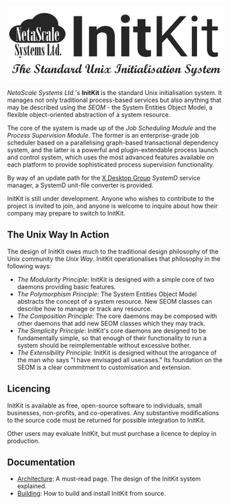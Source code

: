 ![InitKit logo](doc/Logo.png)

*NetaScale Systems Ltd.*'s  **InitKit** is the standard Unix initialisation
system. It manages not only traditional process-based services but also anything
that may be described using the *SEOM* - the System Entities Object Model, a
flexible object-oriented abstraction of a system resource.

The core of the system is made up of the *Job Scheduling Module* and the
*Process Supervision Module*. The former is an enterprise-grade job scheduler
based on a parallelising graph-based transactional dependency system, and the
latter is a powerful and plugin-extendable process launch and control system,
which uses the most advanced features available on each platform to provide
sophisticated process supervision functionality.

By way of an update path for the [X Desktop Group](http://freedesktop.org)
*SystemD* service manager, a SystemD unit-file converter is provided.

InitKit is still under development. Anyone who wishes to contribute to the
project is invited to join, and anyone is welcome to inquire about how their
company may prepare to switch to InitKit.

The Unix Way In Action
----------------------

The design of InitKit owes much to the traditional design philosophy of the Unix
community the *Unix Way*. InitKit operationalises that philosophy in the
following ways:

- *The Modularity Principle*: InitKit is designed with a simple core of two
  daemons providing basic features.
- *The Polymorphism Principle*: The System Entities Object Model abstracts the
  concept of a system resource. New SEOM classes can describe how to manage or
  track any resource.
- *The Composition Principle*: The core daemons may be composed with other
  daemons that add new SEOM classes which they may track.
- *The Simplicity Principle*: InitKit's core daemons are designed to be
  fundamentally simple, so that enough of their functionality to run a system
  should be reimplementable without excessive bother.
- *The Extensibility Principle*: InitKit is designed without the arrogance of
  the man who says "I have envisaged all usecases." Its foundation on the SEOM
  is a clear commitment to customisation and extension.

Licencing
---------

InitKit is available as free, open-source software to individuals, small
businesses, non-profits, and co-operatives. Any substantive modifications to the 
source code must be returned for possible integration to InitKit.

Other users may evaluate InitKit, but must purchase a licence to deploy in
production.

Documentation
-------------

 - [Architecture]: A must-read page. The design of the InitKit system explained.
 - [Building]: How to build and install InitKit from source.

[Architecture]: doc/Architecture.md
[Building]: doc/Building.md

